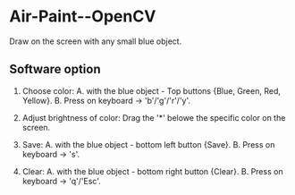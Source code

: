 # Air-Paint--OpenCV
Draw on the screen with any small blue object. 


## Software option
1. Choose color: 
  A. with the blue object -  Top buttons {Blue, Green, Red, Yellow}.
  B. Press on keyboard ->  'b'/'g'/'r'/'y'.
  
2. Adjust brightness of color:
  Drag the '*' belowe the specific color on the screen.

3. Save:
  A. with the blue object -  bottom left button {Save}.
  B. Press on keyboard ->  's'.

4. Clear:
  A. with the blue object -  bottom right button {Clear}.
  B. Press on keyboard ->  'q'/'Esc'.
